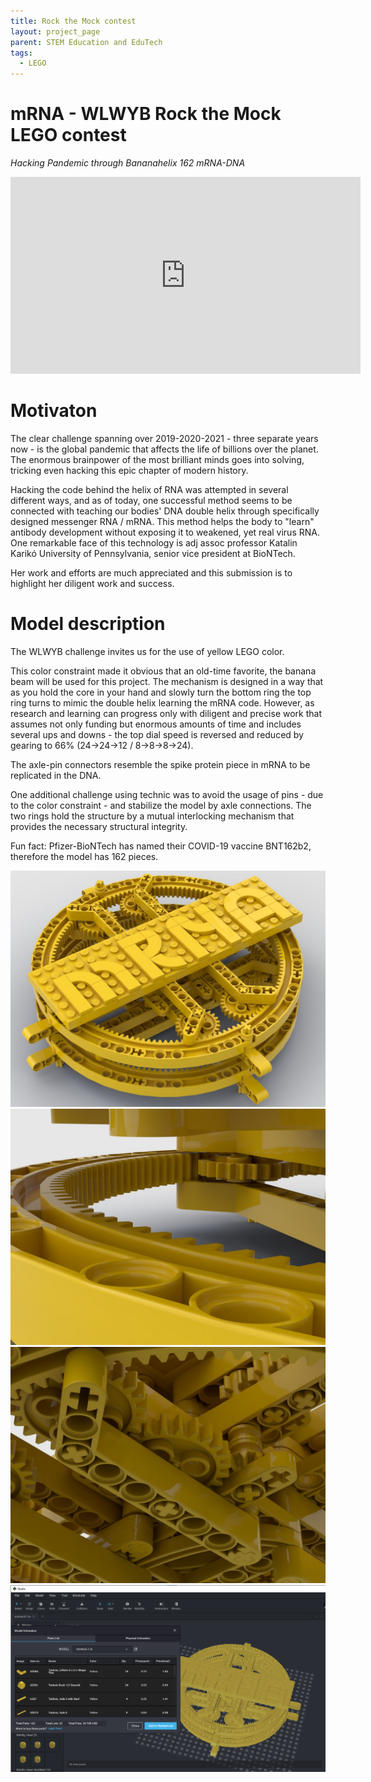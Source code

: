 ```yaml
---
title: Rock the Mock contest
layout: project_page
parent: STEM Education and EduTech
tags:
  - LEGO
---
```


# mRNA - WLWYB Rock the Mock LEGO contest

*Hacking Pandemic through Bananahelix 162 mRNA-DNA*

<iframe width="560" height="315" src="https://www.youtube.com/embed/jvAmQFpo2eQ" title="YouTube video player" frameborder="0" allow="accelerometer; autoplay; clipboard-write; encrypted-media; gyroscope; picture-in-picture; web-share" referrerpolicy="strict-origin-when-cross-origin" allowfullscreen></iframe>

# Motivaton

The clear challenge spanning over 2019-2020-2021 - three separate years now - is the global pandemic that affects the life of billions over the planet. The enormous brainpower of the most brilliant minds goes into solving, tricking even hacking this epic chapter of modern history.

Hacking the code behind the helix of RNA was attempted in several different ways, and as of today, one successful method seems to be connected with teaching our bodies' DNA double helix through specifically designed messenger RNA / mRNA. This method helps the body to "learn" antibody development without exposing it to weakened, yet real virus RNA. One remarkable face of this technology is adj assoc professor Katalin Karikó University of Pennsylvania, senior vice president at BioNTech.

Her work and efforts are much appreciated and this submission is to highlight her diligent work and success.

# Model description

The WLWYB challenge invites us for the use of yellow LEGO color.

This color constraint made it obvious that an old-time favorite, the banana beam will be used for this project. The mechanism is designed in a way that as you hold the core in your hand and slowly turn the bottom ring the top ring turns to mimic the double helix learning the mRNA code. However, as research and learning can progress only with diligent and precise work that assumes not only funding but enormous amounts of time and includes several ups and downs - the top dial speed is reversed and reduced by gearing to 66% (24->24->12 / 8->8->8->24).

The axle-pin connectors resemble the spike protein piece in mRNA to be replicated in the DNA.

One additional challenge using technic was to avoid the usage of pins - due to the color constraint - and stabilize the model by axle connections. The two rings hold the structure by a mutual interlocking mechanism that provides the necessary structural integrity.

Fun fact: Pfizer-BioNTech has named their COVID-19 vaccine BNT162b2, therefore the model has 162 pieces.

![overview](assets/rocmoc-overview.jpg)
![banana](assets/rocmoc-banana.jpg)
![gears](assets/rocmoc-gears.jpg)
![bom](assets/rocmoc_bom.png)
